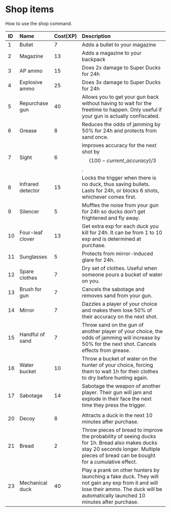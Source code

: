 # Shop items

How to use the shop command.

| ID | Name | Cost\(XP\) | Description |
| :--- | :--- | :--- | :--- |
| 1 | Bullet | 7 | Adds a bullet to your magazine |
| 2 | Magazine | 13 | Adds a magazine to your backpack |
| 3 | AP ammo | 15 | Does 2x damage to Super Ducks for 24h |
| 4 | Explosive ammo | 25 | Does 3x damage to Super Ducks for 24h |
| 5 | Repurchase gun | 40 | Allows you to get your gun back without having to wait for the freetime to happen. Only useful if your gun is actually confiscated. |
| 6 | Grease | 8 | Reduces the odds of jamming by 50% for 24h and protects from sand once. |
| 7 | Sight | 6 | Improves accuracy for the next shot by $$(100- current\_accuracy)/3$$. |
| 8 | Infrared detector | 15 | Locks the trigger when there is no duck, thus saving bullets. Lasts for 24h, or blocks 6 shots, whichever comes first. |
| 9 | Silencer | 5 | Muffles the noise from your gun for 24h so ducks don’t get frightened and fly away. |
| 10 | Four-leaf clover | 13 | Get extra exp for each duck you kill for 24h. It can be from 1 to 10 exp and is determined at purchase. |
| 11 | Sunglasses | 5 | Protects from mirror-induced glare for 24h. |
| 12 | Spare clothes | 7 | Dry set of clothes. Useful when someone pours a bucket of water on you. |
| 13 | Brush for gun | 7 | Cancels the sabotage and removes sand from your gun. |
| 14 | Mirror | 7 | Dazzles a player of your choice and makes them lose 50% of their accuracy on the next shot. |
| 15 | Handful of sand | 7 | Throw sand on the gun of another player of your choice, the odds of  jamming will increase by 50% for the next shot. Cancels effects from grease. |
| 16 | Water bucket | 10 | Throw a bucket of water on the hunter of your choice, forcing them to wait 1h for their clothes to dry before hunting again. |
| 17 | Sabotage | 14 | Sabotage the weapon of another player. Their gun will jam and explode in their face the next time they press the trigger. |
|  |  |  |  |
| 20 | Decoy | 8 | Attracts a duck in the next 10 minutes after purchase. |
| 21 | Bread | 2 | Throw pieces of bread to improve the probability of seeing ducks for 1h. Bread also makes ducks stay 20 seconds longer. Multiple pieces of bread can be bought for a cumulative effect. |
| 23 | Mechanical duck | 40 | Play a prank on other hunters by launching a fake duck. They will not gain any exp from it and will lose their ammo. The duck will be automatically launched 10 minutes after purchase. |

